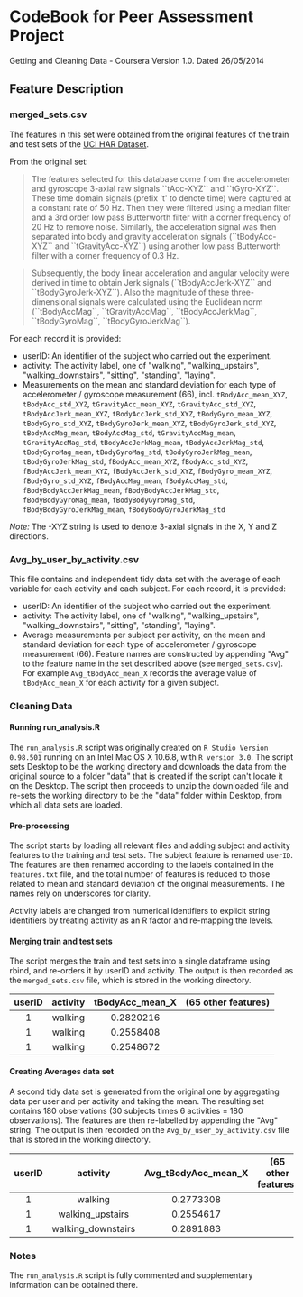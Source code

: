CodeBook for Peer Assessment Project
====================================

Getting and Cleaning Data - Coursera
Version 1.0.
Dated 26/05/2014

Feature Description
-------------------

### merged_sets.csv

The features in this set were obtained from the original features of the train and test sets of the [UCI HAR Dataset](https://d396qusza40orc.cloudfront.net/getdata%2Fprojectfiles%2FUCI%20HAR%20Dataset.zip).

From the original set:
<blockquote>
The features selected for this database come from the accelerometer and gyroscope 3-axial raw signals ``tAcc-XYZ`` and ``tGyro-XYZ``. These time domain signals (prefix 't' to denote time) were captured at a constant rate of 50 Hz. Then they were filtered using a median filter and a 3rd order low pass Butterworth filter with a corner frequency of 20 Hz to remove noise. Similarly, the acceleration signal was then separated into body and gravity acceleration signals (``tBodyAcc-XYZ`` and ``tGravityAcc-XYZ``) using another low pass Butterworth filter with a corner frequency of 0.3 Hz. 
</blockquote>
<blockquote>
Subsequently, the body linear acceleration and angular velocity were derived in time to obtain Jerk signals (``tBodyAccJerk-XYZ`` and ``tBodyGyroJerk-XYZ``). Also the magnitude of these three-dimensional signals were calculated using the Euclidean norm (``tBodyAccMag``, ``tGravityAccMag``, ``tBodyAccJerkMag``, ``tBodyGyroMag``, ``tBodyGyroJerkMag``). 
</blockquote>

For each record it is provided:

* userID: An identifier of the subject who carried out the experiment.
* activity: The activity label, one of "walking", "walking_upstairs", "walking_downstairs", "sitting", "standing", "laying".
* Measurements on the mean and standard deviation for each type of accelerometer / gyroscope measurement (66), incl. ``tBodyAcc_mean_XYZ``, ``tBodyAcc_std_XYZ``, ``tGravityAcc_mean_XYZ``, ``tGravityAcc_std_XYZ``, ``tBodyAccJerk_mean_XYZ``, ``tBodyAccJerk_std_XYZ``, ``tBodyGyro_mean_XYZ``, ``tBodyGyro_std_XYZ``, ``tBodyGyroJerk_mean_XYZ``, ``tBodyGyroJerk_std_XYZ``, ``tBodyAccMag_mean``, ``tBodyAccMag_std``, ``tGravityAccMag_mean``, ``tGravityAccMag_std``, ``tBodyAccJerkMag_mean``, ``tBodyAccJerkMag_std``, ``tBodyGyroMag_mean``, ``tBodyGyroMag_std``, ``tBodyGyroJerkMag_mean``, ``tBodyGyroJerkMag_std``, ``fBodyAcc_mean_XYZ``, ``fBodyAcc_std_XYZ``, ``fBodyAccJerk_mean_XYZ``, ``fBodyAccJerk_std_XYZ``, ``fBodyGyro_mean_XYZ``, ``fBodyGyro_std_XYZ``, ``fBodyAccMag_mean``, ``fBodyAccMag_std``, ``fBodyBodyAccJerkMag_mean``, ``fBodyBodyAccJerkMag_std``, ``fBodyBodyGyroMag_mean``, ``fBodyBodyGyroMag_std``, ``fBodyBodyGyroJerkMag_mean``, ``fBodyBodyGyroJerkMag_std``

*Note:* The -XYZ string is used to denote 3-axial signals in the X, Y and Z directions.

### Avg_by_user_by_activity.csv

This file contains and independent tidy data set with the average of each variable for each activity and each subject. For each record, it is provided:

* userID: An identifier of the subject who carried out the experiment.
* activity: The activity label, one of "walking", "walking_upstairs", "walking_downstairs", "sitting", "standing", "laying".
* Average measurements per subject per activity, on the mean and standard deviation for each type of accelerometer / gyroscope measurement (66). Feature names are constructed by appending "Avg" to the feature name in the set described above (see ``merged_sets.csv``). For example ``Avg_tBodyAcc_mean_X`` records the average value of ``tBodyAcc_mean_X`` for each activity for a given subject.

### Cleaning Data

#### Running run_analysis.R

The ``run_analysis.R`` script was originally created on ``R Studio Version 0.98.501`` running on an Intel Mac OS X 10.6.8, with ``R version 3.0``. The script sets Desktop to be the working directory and downloads the data from the original source to a folder "data" that is created if the script can't locate it on the Desktop. The script then proceeds to unzip the downloaded file and re-sets the working directory to be the "data" folder within Desktop, from which all data sets are loaded.

#### Pre-processing

The script starts by loading all relevant files and adding subject and activity features to the training and test sets. The subject feature is renamed ``userID``. The features are then renamed according to the labels contained in the ``features.txt`` file, and the total number of features is reduced to those related to mean and standard deviation of the original measurements. The names rely on underscores for clarity.

Activity labels are changed from numerical identifiers to explicit string identifiers by treating activity as an R factor and re-mapping the levels. 

#### Merging train and test sets

The script merges the train and test sets into a single dataframe using rbind, and re-orders it by userID and activity. The output is then recorded as the ``merged_sets.csv`` file, which is stored in the working directory.

| userID        | activity      | tBodyAcc_mean_X  |  (65 other features)  |
|:-------------:|:-------------:|:----------------:|:---------------------:|
| 1             | walking       |   0.2820216      |                       |
| 1             | walking       |   0.2558408      |                       |
| 1             | walking       |   0.2548672      |                       |

#### Creating Averages data set

A second tidy data set is generated from the original one by aggregating data per user and per activity and taking the mean. The resulting set contains 180 observations (30 subjects times 6 activities = 180 observations). The features are then re-labelled by appending the "Avg" string. The output is then recorded on the ``Avg_by_user_by_activity.csv`` file that is stored in the working directory.

| userID        | activity            | Avg_tBodyAcc_mean_X  |  (65 other features)  |
|:-------------:|:-------------------:|:--------------------:|:---------------------:|
| 1             | walking             |   0.2773308          |                       |
| 1             | walking_upstairs    |   0.2554617          |                       |
| 1             | walking_downstairs  |   0.2891883          |                       |

### Notes

The ``run_analysis.R`` script is fully commented and supplementary information can be obtained there. 



